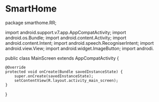 # SmartHome

package smarthome.RR;

import android.support.v7.app.AppCompatActivity;
import android.os.Bundle;
import android.content.Activity;
import android.content.Intent;
import android.speech.RecogniserIntent;
import android.view.View;
import android.widget.ImageButton;
import androdi.

public class MainScreen extends AppCompatActivity {

    @Override
    protected void onCreate(Bundle savedInstanceState) {
        super.onCreate(savedInstanceState);
        setContentView(R.layout.activity_main_screen);
    }
}
